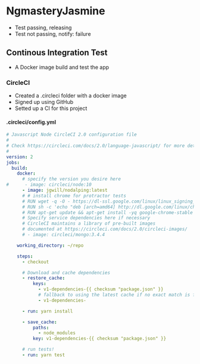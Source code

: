 # NgmasteryJasmine
* Test passing, releasing
* Test not passing, notify: failure

## Continous Integration Test
* A Docker image build and test the app

### CircleCI
* Created a .circleci folder with a docker image
* Signed up using GitHub
* Setted up a CI for this project


#### .circleci/config.yml
```yml
# Javascript Node CircleCI 2.0 configuration file
#
# Check https://circleci.com/docs/2.0/language-javascript/ for more details
#
version: 2
jobs:
  build:
    docker:
      # specify the version you desire here
#      - image: circleci/node:10
      - image: jgwill/nodalping:latest
      # # install chrome for protractor tests
      # RUN wget -q -O - https://dl-ssl.google.com/linux/linux_signing_key.pub | apt-key add -
      # RUN sh -c 'echo "deb [arch=amd64] http://dl.google.com/linux/chrome/deb/ stable main" >> /etc/apt/sources.list.d/google.list'
      # RUN apt-get update && apt-get install -yq google-chrome-stable
      # Specify service dependencies here if necessary
      # CircleCI maintains a library of pre-built images
      # documented at https://circleci.com/docs/2.0/circleci-images/
      # - image: circleci/mongo:3.4.4

    working_directory: ~/repo

    steps:
      - checkout

      # Download and cache dependencies
      - restore_cache:
          keys:
            - v1-dependencies-{{ checksum "package.json" }}
            # fallback to using the latest cache if no exact match is found
            - v1-dependencies-

      - run: yarn install

      - save_cache:
          paths:
            - node_modules
          key: v1-dependencies-{{ checksum "package.json" }}

      # run tests!
      - run: yarn test
```
